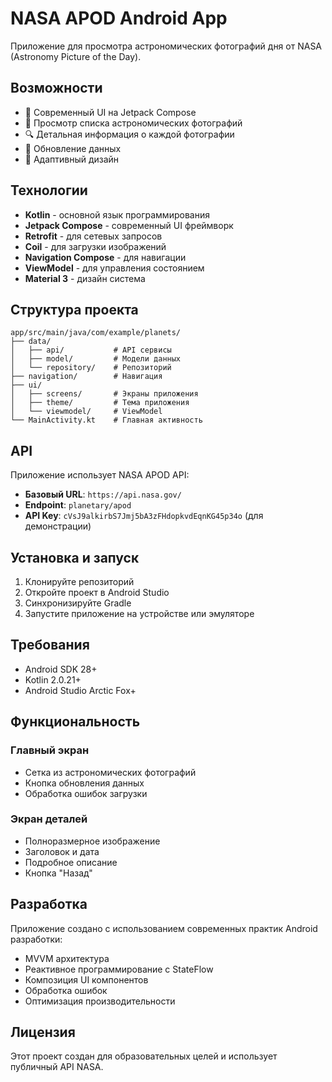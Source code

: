 # NASA APOD Android App

Приложение для просмотра астрономических фотографий дня от NASA (Astronomy Picture of the Day).

## Возможности

- 📱 Современный UI на Jetpack Compose
- 🌌 Просмотр списка астрономических фотографий
- 🔍 Детальная информация о каждой фотографии
- 🔄 Обновление данных
- 📱 Адаптивный дизайн

## Технологии

- **Kotlin** - основной язык программирования
- **Jetpack Compose** - современный UI фреймворк
- **Retrofit** - для сетевых запросов
- **Coil** - для загрузки изображений
- **Navigation Compose** - для навигации
- **ViewModel** - для управления состоянием
- **Material 3** - дизайн система

## Структура проекта

```
app/src/main/java/com/example/planets/
├── data/
│   ├── api/           # API сервисы
│   ├── model/         # Модели данных
│   └── repository/    # Репозиторий
├── navigation/        # Навигация
├── ui/
│   ├── screens/       # Экраны приложения
│   ├── theme/         # Тема приложения
│   └── viewmodel/     # ViewModel
└── MainActivity.kt    # Главная активность
```

## API

Приложение использует NASA APOD API:
- **Базовый URL**: `https://api.nasa.gov/`
- **Endpoint**: `planetary/apod`
- **API Key**: `cVsJ9alkirbS7Jmj5bA3zFHdopkvdEqnKG45p34o` (для демонстрации)

## Установка и запуск

1. Клонируйте репозиторий
2. Откройте проект в Android Studio
3. Синхронизируйте Gradle
4. Запустите приложение на устройстве или эмуляторе

## Требования

- Android SDK 28+
- Kotlin 2.0.21+
- Android Studio Arctic Fox+

## Функциональность

### Главный экран
- Сетка из астрономических фотографий
- Кнопка обновления данных
- Обработка ошибок загрузки

### Экран деталей
- Полноразмерное изображение
- Заголовок и дата
- Подробное описание
- Кнопка "Назад"

## Разработка

Приложение создано с использованием современных практик Android разработки:
- MVVM архитектура
- Реактивное программирование с StateFlow
- Композиция UI компонентов
- Обработка ошибок
- Оптимизация производительности

## Лицензия

Этот проект создан для образовательных целей и использует публичный API NASA.
